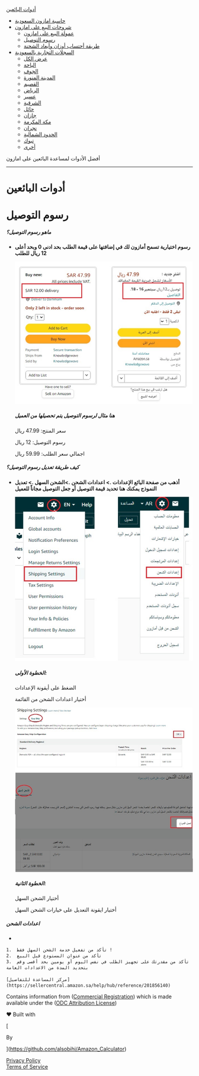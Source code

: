 

[أدوات البائعين](#)

*   [حاسبة امازون السعودية](https://www.4sellers.top "أحسب عمولة البيع على امازون السعودية")
*   [شروحات البيع على امازون](#)
    *   [عمولة البيع على امازون](https://www.4sellers.top/learning/Category_Referral_Fees.php)
    *   [رسوم التوصيل](https://www.4sellers.top/learning/shipping_charges.php)
    *   [طريقة أحتساب أوزان وأبعاد الشحنة](#)
*   [السجلات التجارية بالسعودية](#)
    *   [عرض الكل](https://www.4sellers.top/cr/all.php)
    *   [الباحة](https://www.4sellers.top/cr/AlBaha.php)
    *   [الجوف](https://www.4sellers.top/cr/AlJawf.php)
    *   [المدينة المنورة](https://www.4sellers.top/cr/AlMadinahAlMunawwarah.php)
    *   [القصيم](https://www.4sellers.top/cr/AlQassim.php)
    *   [الرياض](https://www.4sellers.top/cr/ArRiyadh.php)
    *   [عسير](https://www.4sellers.top/cr/Asir.php)
    *   [الشرقية](https://www.4sellers.top/cr/Eastern.php)
    *   [حائل](https://www.4sellers.top/cr/Hail.php)
    *   [جازان](https://www.4sellers.top/cr/Jazan.php)
    *   [مكة المكرمة](https://www.4sellers.top/cr/MakkahAlMukarramah.php)
    *   [نجران](https://www.4sellers.top/cr/Najran.php)
    *   [الحدود الشمالية](https://www.4sellers.top/cr/NorthernFrontier.php)
    *   [تبوك](https://www.4sellers.top/cr/Tabuk.php)
    *   [أخرى](https://www.4sellers.top/cr/other.php)

أفضل الأدوات لمساعدة البائعين على امازون

* * *

أدوات البائعين
==============

  

رسوم التوصيل
============

##### ماهو رسوم التوصيل؟

*     
    **رسوم اختيارية تسمح أمازون لك في إضافتها على قيمة الطلب بحد ادنى 0 وبحد أعلى 12 ريال للطلب**  
    
    ![مثال لمنتج مضاف قيمة التوصيل على سعر الطلب](images/shipping_charge.jpg)
    
    ##### هنا مثال لرسوم التوصيل يتم تحصيلها من العميل
    
    سعر المنتح: 47.99 ريال
    
    رسوم التوصيل: 12 ريال
    
    اجمالي سعر الطلب: 59.99 ريال
    

  

##### كيف طريقة تعديل رسوم التوصيل؟

*     
    **أذهب من صفحة البائع الإعدادات .> اعدادات الشحن .>الشحن السهل .> تعديل النموذج يمكنك هنا تحديد قيمة التوصيل أو جعل التوصيل مجاناً للعميل**  
      
      
    
    ![الدخول على اعدادات الشحن](images/shipping_charge_2.jpg)
    
    ##### الخطوة الأولى:
    
    الضغط على أيقونة الإعدادات
    
    أختيار اعدادات الشحن من القائمة
    
      
      
    
    ![ايقونة تعديل التسعيرة](images/shipping_charge_3.jpg)
    
    ##### الخطوة الثانية:
    
    أختيار الشحن السهل
    
    أختيار ايقونة التعديل على خيارات الشحن السهل
    

  

##### اعدادات الشحن

*     
      
    
    1.  تأكد من تفعيل خدمة الشحن السهل فقط !
    2.  تأكد من عنوان المستودع قبل البيع
    3.  تأكد من مقدرتك على تجهيز الطلب في نفس اليوم أو يومين بحد أقصى وقم بتحديد المدة من الاعدادات العامة
    
    [مركز المساعدة للتفاصيل](https://sellercentral.amazon.sa/help/hub/reference/201856140)  
      
      
    

  


  Contains information from 
                            ([Commercial Registration](https://od.data.gov.sa/Data/en/dataset/commercial-registration))
   which is made available under the 
                            ([ODC Attribution License](https://od.data.gov.sa/downloads/booklet/policies/Open%20Data%20License_En.pdf))

  

❤ Built with

[

By

](https://github.com/alsobihi/Amazon_Calculator)

[Privacy Policy](https://4sellers.top/Privacy_Policy.html)  
[Terms of Service](https://4sellers.top/Privacy_Policy.html)
